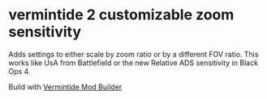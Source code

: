 # vermintide 2 customizable zoom sensitivity

Adds settings to either scale by zoom ratio or by a different FOV ratio. This works like UsA from Battlefield or the new Relative ADS sensitivity in Black Ops 4.

Build with [Vermintide Mod Builder](https://github.com/Vermintide-Mod-Framework/Vermintide-Mod-Builder)